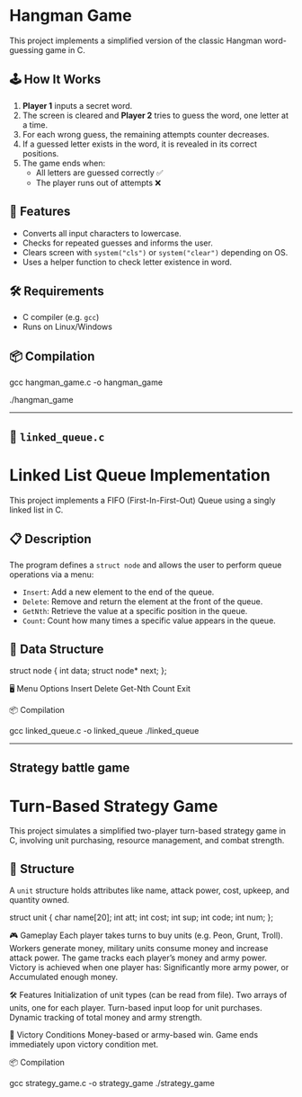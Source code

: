 # Hangman Game

This project implements a simplified version of the classic Hangman word-guessing game in C.

## 🕹️ How It Works

1. **Player 1** inputs a secret word.
2. The screen is cleared and **Player 2** tries to guess the word, one letter at a time.
3. For each wrong guess, the remaining attempts counter decreases.
4. If a guessed letter exists in the word, it is revealed in its correct positions.
5. The game ends when:
   - All letters are guessed correctly ✅
   - The player runs out of attempts ❌

## 🔧 Features

- Converts all input characters to lowercase.
- Checks for repeated guesses and informs the user.
- Clears screen with `system("cls")` or `system("clear")` depending on OS.
- Uses a helper function to check letter existence in word.

## 🛠️ Requirements

- C compiler (e.g. `gcc`)
- Runs on Linux/Windows

## 📦 Compilation

gcc hangman_game.c -o hangman_game

./hangman_game


---

## 📁 `linked_queue.c`

# Linked List Queue Implementation

This project implements a FIFO (First-In-First-Out) Queue using a singly linked list in C.

## 📋 Description

The program defines a `struct node` and allows the user to perform queue operations via a menu:

- `Insert`: Add a new element to the end of the queue.
- `Delete`: Remove and return the element at the front of the queue.
- `GetNth`: Retrieve the value at a specific position in the queue.
- `Count`: Count how many times a specific value appears in the queue.

## 📂 Data Structure

struct node {
    int data;
    struct node* next;
};


🖥️ Menu Options
Insert
Delete
Get-Nth
Count
Exit

📦 Compilation

gcc linked_queue.c -o linked_queue
./linked_queue

---

## Strategy battle game

# Turn-Based Strategy Game

This project simulates a simplified two-player turn-based strategy game in C, involving unit purchasing, resource management, and combat strength.

## 🧱 Structure

A `unit` structure holds attributes like name, attack power, cost, upkeep, and quantity owned.

struct unit {
    char name[20];
    int att;
    int cost;
    int sup;
    int code;
    int num;
};

🎮 Gameplay
Each player takes turns to buy units (e.g. Peon, Grunt, Troll).
Workers generate money, military units consume money and increase attack power.
The game tracks each player’s money and army power.
Victory is achieved when one player has:
Significantly more army power, or
Accumulated enough money.

🛠️ Features
Initialization of unit types (can be read from file).
Two arrays of units, one for each player.
Turn-based input loop for unit purchases.
Dynamic tracking of total money and army strength.

🏁 Victory Conditions
Money-based or army-based win.
Game ends immediately upon victory condition met.

📦 Compilation

gcc strategy_game.c -o strategy_game
./strategy_game
